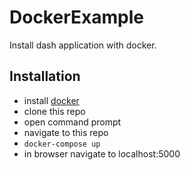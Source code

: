 # DockerExample

Install dash application with docker.


## Installation

* install [docker](https://docs.docker.com/docker-for-windows/install/) 
* clone this repo
* open command prompt
* navigate to this repo
* `docker-compose up`
* in browser navigate to localhost:5000

